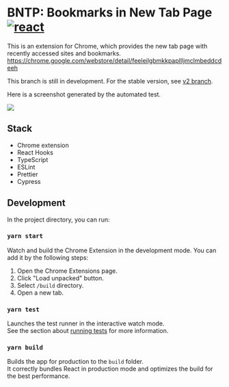 # BNTP: Bookmarks in New Tab Page [![react](https://github.com/int128/bntp/actions/workflows/react.yaml/badge.svg)](https://github.com/int128/bntp/actions/workflows/react.yaml)

This is an extension for Chrome, which provides the new tab page with recently accessed sites and bookmarks.
https://chrome.google.com/webstore/detail/feeleilgbmkkpapllljmclmbeddcdeeh

This branch is still in development.
For the stable version, see [v2 branch](https://github.com/int128/bntp/tree/v2).

Here is a screenshot generated by the automated test.

<img src="https://raw.githubusercontent.com/wiki/int128/bntp/main/cypress/screenshots/App.cy.tsx/App%20--%20mounts.png">

## Stack

- Chrome extension
- React Hooks
- TypeScript
- ESLint
- Prettier
- Cypress

## Development

In the project directory, you can run:

### `yarn start`

Watch and build the Chrome Extension in the development mode.
You can add it by the following steps:

1. Open the Chrome Extensions page.
1. Click "Load unpacked" button.
1. Select `/build` directory.
1. Open a new tab.

### `yarn test`

Launches the test runner in the interactive watch mode.\
See the section about [running tests](https://facebook.github.io/create-react-app/docs/running-tests) for more information.

### `yarn build`

Builds the app for production to the `build` folder.\
It correctly bundles React in production mode and optimizes the build for the best performance.
